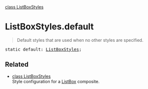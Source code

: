 [class ListBoxStyles](ListBoxStyles.md)

# ListBoxStyles.default

> Default styles that are used when no other styles are specified.

<pre class="docgen_signature">static default: <a href="ListBoxStyles.md">ListBoxStyles</a>;</pre>

## Related

- [<!--{ref:class}-->class ListBoxStyles](ListBoxStyles.md) \
    Style configuration for a [ListBox](ListBox.md) composite.
